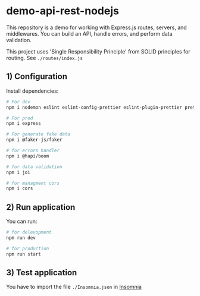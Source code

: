 # demo-api-rest-nodejs
This repository is a demo for working with Express.js routes, servers, and middlewares. You can build an API, handle errors, and perform data validation.

This project uses 'Single Responsibility Principle' from SOLID principles for routing. See <code>./routes/index.js</code>

## 1) Configuration
Install dependencies:
```bash
# For dev
npm i nodemon eslint eslint-config-prettier eslint-plugin-prettier prettier -D

# For prod
npm i express

# For generate fake data 
npm i @faker-js/faker

# for errors handler
npm i @hapi/boom

# for data validation
npm i joi

# for managment cors
npm i cors
```

## 2) Run application
You can run:
```bash
# for delevopment
npm run dev

# for production
npm run start
```

## 3) Test application
You have to import the file <code>./Insomnia.json</code> in [Insomnia](https://insomnia.rest/)
